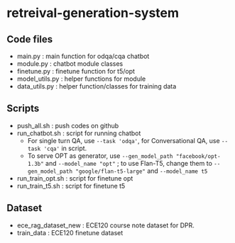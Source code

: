 # retreival-generation-system

## Code files
- main.py : main function for odqa/cqa chatbot 
- module.py : chatbot module classes 
- finetune.py : finetune function for t5/opt 
- model_utils.py : helper functions for module 
- data_utils.py : helper function/classes for training data 
## Scripts 
- push_all.sh : push codes on github 
- run_chatbot.sh : script for running chatbot  
    - For single turn QA, use `--task 'odqa'`, for Conversational QA, use `--task 'cqa'` in script.
    - To serve OPT as generator, use `--gen_model_path "facebook/opt-1.3b"` and `--model_name "opt"` ; to use Flan-T5, change them to `--gen_model_path "google/flan-t5-large"` and `--model_name t5`
- run_train_opt.sh : script for finetune opt 
- run_train_t5.sh : script for finetune t5
## Dataset 
- ece_rag_dataset_new : ECE120 course note dataset for DPR. 
- train_data : ECE120 finetune dataset